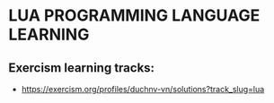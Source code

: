 # LUA PROGRAMMING LANGUAGE LEARNING

## Exercism learning tracks:

- https://exercism.org/profiles/duchnv-vn/solutions?track_slug=lua

